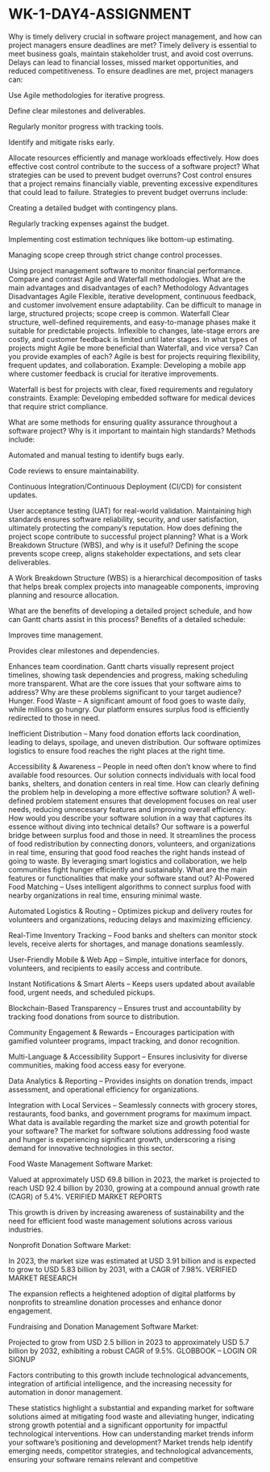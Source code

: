 # WK-1-DAY4-ASSIGNMENT
Why is timely delivery crucial in software project management, and how can project managers ensure deadlines are met?
Timely delivery is essential to meet business goals, maintain stakeholder trust, and avoid cost overruns. Delays can lead to financial losses, missed market opportunities, and reduced competitiveness.
To ensure deadlines are met, project managers can:

Use Agile methodologies for iterative progress.

Define clear milestones and deliverables.

Regularly monitor progress with tracking tools.

Identify and mitigate risks early.

Allocate resources efficiently and manage workloads effectively.
How does effective cost control contribute to the success of a software project? What strategies can be used to prevent budget overruns?
Cost control ensures that a project remains financially viable, preventing excessive expenditures that could lead to failure.
Strategies to prevent budget overruns include:

Creating a detailed budget with contingency plans.

Regularly tracking expenses against the budget.

Implementing cost estimation techniques like bottom-up estimating.

Managing scope creep through strict change control processes.

Using project management software to monitor financial performance.
Compare and contrast Agile and Waterfall methodologies. What are the main advantages and disadvantages of each?
Methodology	Advantages	Disadvantages
Agile	Flexible, iterative development, continuous feedback, and customer involvement ensure adaptability.	Can be difficult to manage in large, structured projects; scope creep is common.
Waterfall	Clear structure, well-defined requirements, and easy-to-manage phases make it suitable for predictable projects.	Inflexible to changes, late-stage errors are costly, and customer feedback is limited until later stages.
In what types of projects might Agile be more beneficial than Waterfall, and vice versa? Can you provide examples of each?
Agile is best for projects requiring flexibility, frequent updates, and collaboration. Example: Developing a mobile app where customer feedback is crucial for iterative improvements.

Waterfall is best for projects with clear, fixed requirements and regulatory constraints. Example: Developing embedded software for medical devices that require strict compliance.

What are some methods for ensuring quality assurance throughout a software project? Why is it important to maintain high standards?
Methods include:

Automated and manual testing to identify bugs early.

Code reviews to ensure maintainability.

Continuous Integration/Continuous Deployment (CI/CD) for consistent updates.

User acceptance testing (UAT) for real-world validation.
Maintaining high standards ensures software reliability, security, and user satisfaction, ultimately protecting the company’s reputation.
How does defining the project scope contribute to successful project planning? What is a Work Breakdown Structure (WBS), and why is it useful?
Defining the scope prevents scope creep, aligns stakeholder expectations, and sets clear deliverables.

A Work Breakdown Structure (WBS) is a hierarchical decomposition of tasks that helps break complex projects into manageable components, improving planning and resource allocation.

What are the benefits of developing a detailed project schedule, and how can Gantt charts assist in this process?
Benefits of a detailed schedule:

Improves time management.

Provides clear milestones and dependencies.

Enhances team coordination.
Gantt charts visually represent project timelines, showing task dependencies and progress, making scheduling more transparent.
What are the core issues that your software aims to address? Why are these problems significant to your target audience?
Hunger.
Food Waste – A significant amount of food goes to waste daily, while millions go hungry. Our platform ensures surplus food is efficiently redirected to those in need.

Inefficient Distribution – Many food donation efforts lack coordination, leading to delays, spoilage, and uneven distribution. Our software optimizes logistics to ensure food reaches the right places at the right time.

Accessibility & Awareness – People in need often don’t know where to find available food resources. Our solution connects individuals with local food banks, shelters, and donation centers in real time.
How can clearly defining the problem help in developing a more effective software solution?
A well-defined problem statement ensures that development focuses on real user needs, reducing unnecessary features and improving overall efficiency.
How would you describe your software solution in a way that captures its essence without diving into technical details?
Our software is a powerful bridge between surplus food and those in need. It streamlines the process of food redistribution by connecting donors, volunteers, and organizations in real time, ensuring that good food reaches the right hands instead of going to waste. By leveraging smart logistics and collaboration, we help communities fight hunger efficiently and sustainably.
What are the main features or functionalities that make your software stand out?
AI-Powered Food Matching – Uses intelligent algorithms to connect surplus food with nearby organizations in real time, ensuring minimal waste.

Automated Logistics & Routing – Optimizes pickup and delivery routes for volunteers and organizations, reducing delays and maximizing efficiency.

Real-Time Inventory Tracking – Food banks and shelters can monitor stock levels, receive alerts for shortages, and manage donations seamlessly.

User-Friendly Mobile & Web App – Simple, intuitive interface for donors, volunteers, and recipients to easily access and contribute.

Instant Notifications & Smart Alerts – Keeps users updated about available food, urgent needs, and scheduled pickups.

Blockchain-Based Transparency – Ensures trust and accountability by tracking food donations from source to distribution.

Community Engagement & Rewards – Encourages participation with gamified volunteer programs, impact tracking, and donor recognition.

Multi-Language & Accessibility Support – Ensures inclusivity for diverse communities, making food access easy for everyone.

Data Analytics & Reporting – Provides insights on donation trends, impact assessment, and operational efficiency for organizations.

Integration with Local Services – Seamlessly connects with grocery stores, restaurants, food banks, and government programs for maximum impact.
What data is available regarding the market size and growth potential for your software?
The market for software solutions addressing food waste and hunger is experiencing significant growth, underscoring a rising demand for innovative technologies in this sector.

Food Waste Management Software Market:

Valued at approximately USD 69.8 billion in 2023, the market is projected to reach USD 92.4 billion by 2030, growing at a compound annual growth rate (CAGR) of 5.4%. 
VERIFIED MARKET REPORTS

This growth is driven by increasing awareness of sustainability and the need for efficient food waste management solutions across various industries.

Nonprofit Donation Software Market:

In 2023, the market size was estimated at USD 3.91 billion and is expected to grow to USD 5.83 billion by 2031, with a CAGR of 7.98%. 
VERIFIED MARKET RESEARCH

The expansion reflects a heightened adoption of digital platforms by nonprofits to streamline donation processes and enhance donor engagement.

Fundraising and Donation Management Software Market:

Projected to grow from USD 2.5 billion in 2023 to approximately USD 5.7 billion by 2032, exhibiting a robust CAGR of 9.5%. 
GLOBBOOK – LOGIN OR SIGNUP

Factors contributing to this growth include technological advancements, integration of artificial intelligence, and the increasing necessity for automation in donor management.

These statistics highlight a substantial and expanding market for software solutions aimed at mitigating food waste and alleviating hunger, indicating strong growth potential and a significant opportunity for impactful technological interventions.
How can understanding market trends inform your software’s positioning and development?
Market trends help identify emerging needs, competitor strategies, and technological advancements, ensuring your software remains relevant and competitive
